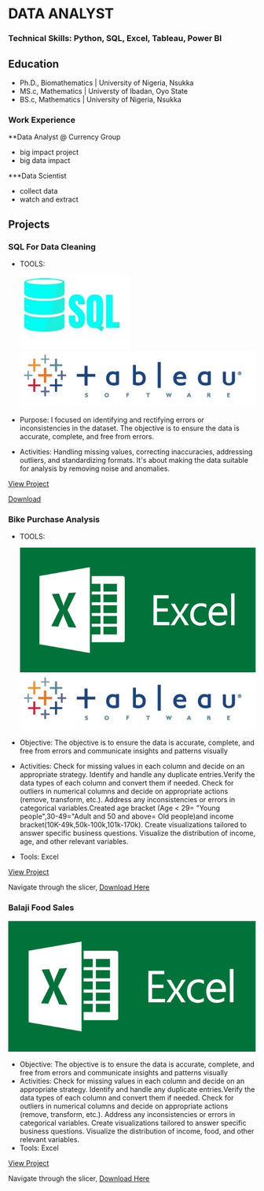 # DATA ANALYST

### Technical Skills: Python, SQL, Excel, Tableau, Power BI

## Education 
- Ph.D., Biomathematics | University of Nigeria, Nsukka
- MS.c, Mathematics | Universty of Ibadan, Oyo State
- BS.c, Mathematics | University of Nigeria, Nsukka

### Work Experience
**Data Analyst @ Currency Group
- big impact project
- big data impact

***Data Scientist
- collect data
- watch and extract

## Projects
### SQL For Data Cleaning
- TOOLS:
  
   ![SQL](assets/image/SQL.jpg)       ![Tableau](assets/image/tableau.jpg)
- Purpose: I focused on identifying and rectifying errors or inconsistencies in the dataset. The objective is to ensure the data is accurate, complete, and free from errors.
- Activities: Handling missing values, correcting inaccuracies, addressing outliers, and standardizing formats. It's about making the data suitable for analysis by removing noise and anomalies.


[View Project](https://public.tableau.com/app/profile/arinze.luke.ozioko/viz/PropertiesSoldAtTNState/Dashboard1)


[Download](https://github.com/Arinzeluke/SQL-FOR-DATA-CLEANING)


### Bike Purchase Analysis
- TOOLS:
  
   ![Excel](assets/image/Exce.jpg)       ![Tableau](assets/image/tableau.jpg)
- Objective: The objective is to ensure the data is accurate, complete, and free from errors and communicate insights and patterns visually
- Activities: Check for missing values in each column and decide on an appropriate strategy.
Identify and handle any duplicate entries.Verify the data types of each column and convert them if needed. Check for outliers in numerical columns and decide on appropriate actions (remove, transform, etc.). Address any inconsistencies or errors in categorical variables.Created age bracket (Age < 29= "Young people",30-49="Adult and 50 and above= Old people)and income bracket(10K-49k,50k-100k,101k-170k). Create visualizations tailored to answer specific business questions. Visualize the distribution of income, age, and other relevant variables.
- Tools: Excel
  
[View Project](https://public.tableau.com/app/profile/arinze.luke.ozioko/viz/BikePurchaseSummary/Dashboard1?publish=yes)

Navigate through the slicer,  [Download Here](https://github.com/Arinzeluke/Excel-for-Data-Analysis/blob/main/Excel%20Project%20Dataset.xlsx)

### Balaji Food Sales 
![Excel](assets/image/Exce.jpg)
- Objective: The objective is to ensure the data is accurate, complete, and free from errors and communicate insights and patterns visually
- Activities: Check for missing values in each column and decide on an appropriate strategy.
Identify and handle any duplicate entries.Verify the data types of each column and convert them if needed. Check for outliers in numerical columns and decide on appropriate actions (remove, transform, etc.). Address any inconsistencies or errors in categorical variables. Create visualizations tailored to answer specific business questions. Visualize the distribution of income, food, and other relevant variables.
- Tools: Excel
  
[View Project](https://1drv.ms/x/c/39910e63a33a86fb/EfticvSak0JIiqC7ut2tzYoBdi0bTqEFom6AJgkWjwQK0g?e=FVPTrt)

Navigate through the slicer,  [Download Here](https://github.com/Arinzeluke/Balaji-Food-Sales/blob/main/Balaji%20Fast%20Food%20Sales.xlsx)
 

